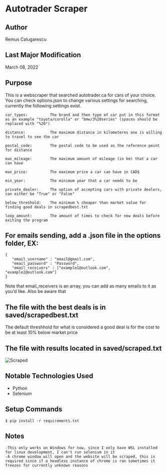 # Autotrader Scraper

## Author
Remus Calugarescu

## Last Major Modification
March 08, 2022

## Purpose
This is a webscraper that searched autotrader.ca for cars of your choice. You can check options.json to change various settings for searching, currently the following settings exist.
~~~~
car_types:          The brand and then type of car put in this format as an example "toyota/corolla" or "bmw/3%20series" (spaces should be replaced with "%20")

distance:           The maximum distance in kilometeres one is willing to travel to see the car

postal_code:        The postal code to be used as the reference point for distance

max_mileage:        The maximum amount of mileage (in km) that a car can have

max_price:          The maximum price a car can have in CAD$

min_year:           The minimum year that a car needs to be

private_dealer:     The option of accepting cars with private dealers, can either be "True" or "False"

below_threshold:    The minimum % cheaper than market value for finding good deals in scrapedbest.txt

loop_amount:        The amount of times to check for new deals before exiting the program
~~~~

## For emails sending, add a .json file in the options folder, EX:
~~~~
{
   "email_username" : "email@gmail.com",
   "email_password" : "Password",
   "email_receivers" : ["example1@outlook.com", "example2@outlook.com"]
}
~~~~
Note that email_receivers is an array, you can add as many emails to it as you'd like. Also be aware that

## The file with the best deals is in saved/scrapedbest.txt
The default threshhold for what is considered a good deal is for the cost to be at least 10% below market price

## The file with results located in saved/scraped.txt
![Scraped](https://i.imgur.com/XLGqe1U.jpeg)

## Notable Technologies Used
- Python
- Selenium

## Setup Commands
~~~~
$ pip install -r requirements.txt
~~~~

## Notes
~~~~
-This only works on Windows for now, since I only have WSL installed for linux development, I can't run selenium in it
-A chrome window will open and the website will be scraped, this is required since if a headless instance of chrome is ran sometimes it freezes for currently unknown reasons
~~~~

